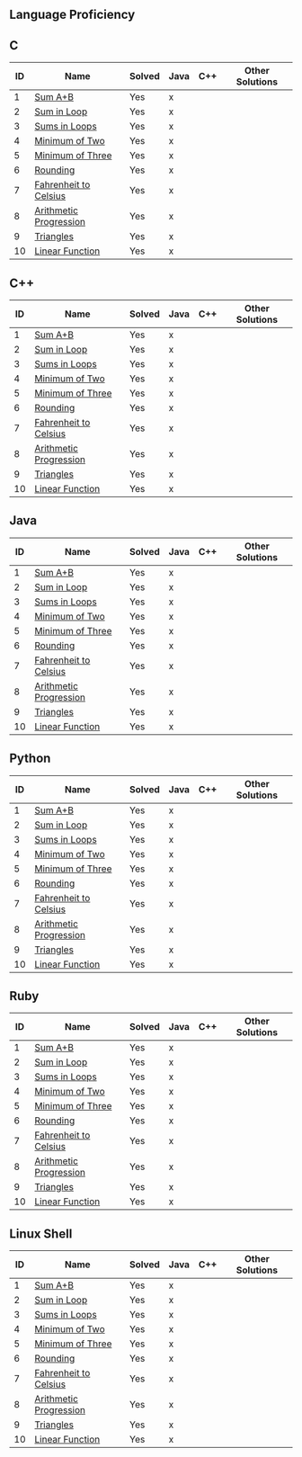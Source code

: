 ## Language Proficiency

## C

| ID | Name                                             | Solved | Java | C++ | Other Solutions          |
|----|--------------------------------------------------|--------|------|-----|--------------------------|
| 1  | [Sum A+B](Problem1/README.md)                    | Yes    | x    |     |                          |
| 2  | [Sum in Loop](Problem2/README.md)                | Yes    | x    |     |                          |
| 3  | [Sums in Loops](Problem4/README.md)              | Yes    | x    |     |                          |
| 4  | [Minimum of Two](Problem5/README.md)             | Yes    | x    |     |                          |
| 5  | [Minimum of Three](Problem6/README.md)           | Yes    | x    |     |                          |
| 6  | [Rounding](Problem6/README.md)                   | Yes    | x    |     |                          |
| 7  | [Fahrenheit to Celsius](Problem7/README.md)      | Yes    | x    |     |                          |
| 8  | [Arithmetic Progression](Problem8/README.md)     | Yes    | x    |     |                          |
| 9  | [Triangles](Problem9/README.md)                  | Yes    | x    |     |                          |
| 10 | [Linear Function](Problem10/README.md)           | Yes    | x    |     |                          |

## C++

| ID | Name                                             | Solved | Java | C++ | Other Solutions          |
|----|--------------------------------------------------|--------|------|-----|--------------------------|
| 1  | [Sum A+B](Problem1/README.md)                    | Yes    | x    |     |                          |
| 2  | [Sum in Loop](Problem2/README.md)                | Yes    | x    |     |                          |
| 3  | [Sums in Loops](Problem4/README.md)              | Yes    | x    |     |                          |
| 4  | [Minimum of Two](Problem5/README.md)             | Yes    | x    |     |                          |
| 5  | [Minimum of Three](Problem6/README.md)           | Yes    | x    |     |                          |
| 6  | [Rounding](Problem6/README.md)                   | Yes    | x    |     |                          |
| 7  | [Fahrenheit to Celsius](Problem7/README.md)      | Yes    | x    |     |                          |
| 8  | [Arithmetic Progression](Problem8/README.md)     | Yes    | x    |     |                          |
| 9  | [Triangles](Problem9/README.md)                  | Yes    | x    |     |                          |
| 10 | [Linear Function](Problem10/README.md)           | Yes    | x    |     |                          |

## Java

| ID | Name                                             | Solved | Java | C++ | Other Solutions          |
|----|--------------------------------------------------|--------|------|-----|--------------------------|
| 1  | [Sum A+B](Problem1/README.md)                    | Yes    | x    |     |                          |
| 2  | [Sum in Loop](Problem2/README.md)                | Yes    | x    |     |                          |
| 3  | [Sums in Loops](Problem4/README.md)              | Yes    | x    |     |                          |
| 4  | [Minimum of Two](Problem5/README.md)             | Yes    | x    |     |                          |
| 5  | [Minimum of Three](Problem6/README.md)           | Yes    | x    |     |                          |
| 6  | [Rounding](Problem6/README.md)                   | Yes    | x    |     |                          |
| 7  | [Fahrenheit to Celsius](Problem7/README.md)      | Yes    | x    |     |                          |
| 8  | [Arithmetic Progression](Problem8/README.md)     | Yes    | x    |     |                          |
| 9  | [Triangles](Problem9/README.md)                  | Yes    | x    |     |                          |
| 10 | [Linear Function](Problem10/README.md)           | Yes    | x    |     |                          |

## Python

| ID | Name                                             | Solved | Java | C++ | Other Solutions          |
|----|--------------------------------------------------|--------|------|-----|--------------------------|
| 1  | [Sum A+B](Problem1/README.md)                    | Yes    | x    |     |                          |
| 2  | [Sum in Loop](Problem2/README.md)                | Yes    | x    |     |                          |
| 3  | [Sums in Loops](Problem4/README.md)              | Yes    | x    |     |                          |
| 4  | [Minimum of Two](Problem5/README.md)             | Yes    | x    |     |                          |
| 5  | [Minimum of Three](Problem6/README.md)           | Yes    | x    |     |                          |
| 6  | [Rounding](Problem6/README.md)                   | Yes    | x    |     |                          |
| 7  | [Fahrenheit to Celsius](Problem7/README.md)      | Yes    | x    |     |                          |
| 8  | [Arithmetic Progression](Problem8/README.md)     | Yes    | x    |     |                          |
| 9  | [Triangles](Problem9/README.md)                  | Yes    | x    |     |                          |
| 10 | [Linear Function](Problem10/README.md)           | Yes    | x    |     |                          |

## Ruby

| ID | Name                                             | Solved | Java | C++ | Other Solutions          |
|----|--------------------------------------------------|--------|------|-----|--------------------------|
| 1  | [Sum A+B](Problem1/README.md)                    | Yes    | x    |     |                          |
| 2  | [Sum in Loop](Problem2/README.md)                | Yes    | x    |     |                          |
| 3  | [Sums in Loops](Problem4/README.md)              | Yes    | x    |     |                          |
| 4  | [Minimum of Two](Problem5/README.md)             | Yes    | x    |     |                          |
| 5  | [Minimum of Three](Problem6/README.md)           | Yes    | x    |     |                          |
| 6  | [Rounding](Problem6/README.md)                   | Yes    | x    |     |                          |
| 7  | [Fahrenheit to Celsius](Problem7/README.md)      | Yes    | x    |     |                          |
| 8  | [Arithmetic Progression](Problem8/README.md)     | Yes    | x    |     |                          |
| 9  | [Triangles](Problem9/README.md)                  | Yes    | x    |     |                          |
| 10 | [Linear Function](Problem10/README.md)           | Yes    | x    |     |                          |

## Linux Shell

| ID | Name                                             | Solved | Java | C++ | Other Solutions          |
|----|--------------------------------------------------|--------|------|-----|--------------------------|
| 1  | [Sum A+B](Problem1/README.md)                    | Yes    | x    |     |                          |
| 2  | [Sum in Loop](Problem2/README.md)                | Yes    | x    |     |                          |
| 3  | [Sums in Loops](Problem4/README.md)              | Yes    | x    |     |                          |
| 4  | [Minimum of Two](Problem5/README.md)             | Yes    | x    |     |                          |
| 5  | [Minimum of Three](Problem6/README.md)           | Yes    | x    |     |                          |
| 6  | [Rounding](Problem6/README.md)                   | Yes    | x    |     |                          |
| 7  | [Fahrenheit to Celsius](Problem7/README.md)      | Yes    | x    |     |                          |
| 8  | [Arithmetic Progression](Problem8/README.md)     | Yes    | x    |     |                          |
| 9  | [Triangles](Problem9/README.md)                  | Yes    | x    |     |                          |
| 10 | [Linear Function](Problem10/README.md)           | Yes    | x    |     |                          |

